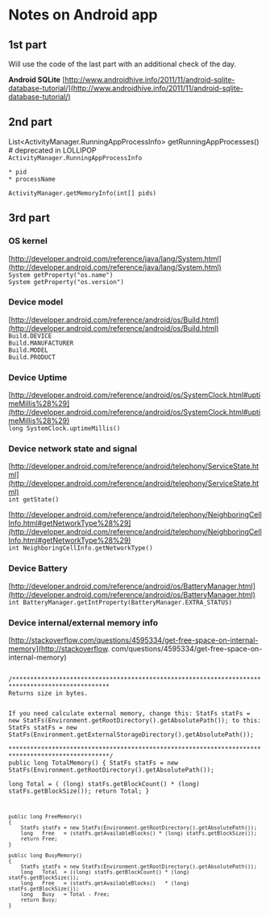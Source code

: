 # Notes on Android app


## 1st part

Will use the code of the last part with an additional check of the day.

**Android SQLite**
[http://www.androidhive.info/2011/11/android-sqlite-database-tutorial/](http://www.androidhive.info/2011/11/android-sqlite-database-tutorial/)  

## 2nd part
List<ActivityManager.RunningAppProcessInfo> getRunningAppProcesses() # deprecated in LOLLIPOP  
`ActivityManager.RunningAppProcessInfo`

	* pid
	* processName
	
`ActivityManager.getMemoryInfo(int[] pids)`


## 3rd part
### OS kernel
[http://developer.android.com/reference/java/lang/System.html](http://developer.android.com/reference/java/lang/System.html)  
`System getProperty("os.name")`  
`System getProperty("os.version")`

### Device model
[http://developer.android.com/reference/android/os/Build.html](http://developer.android.com/reference/android/os/Build.html)  
`Build.DEVICE`  
`Build.MANUFACTURER`  
`Build.MODEL`  
`Build.PRODUCT`

### Device Uptime
[http://developer.android.com/reference/android/os/SystemClock.html#uptimeMillis%28%29](http://developer.android.com/reference/android/os/SystemClock.html#uptimeMillis%28%29)  
`long SystemClock.uptimeMillis()`

### Device network state and signal
[http://developer.android.com/reference/android/telephony/ServiceState.html](http://developer.android.com/reference/android/telephony/ServiceState.html)  
`int getState()`

[http://developer.android.com/reference/android/telephony/NeighboringCellInfo.html#getNetworkType%28%29](http://developer.android.com/reference/android/telephony/NeighboringCellInfo.html#getNetworkType%28%29)  
`int NeighboringCellInfo.getNetworkType()`

### Device Battery
[http://developer.android.com/reference/android/os/BatteryManager.html](http://developer.android.com/reference/android/os/BatteryManager.html)  
`int BatteryManager.getIntProperty(BatteryManager.EXTRA_STATUS)`


### Device internal/external memory info

[http://stackoverflow.com/questions/4595334/get-free-space-on-internal-memory](http://stackoverflow.
com/questions/4595334/get-free-space-on-internal-memory)  

<code>
/*************************************************************************************************  
Returns size in bytes.

If you need calculate external memory, change this: 
    StatFs statFs = new StatFs(Environment.getRootDirectory().getAbsolutePath());
to this: 
    StatFs statFs = new StatFs(Environment.getExternalStorageDirectory().getAbsolutePath());        
**************************************************************************************************/
    public long TotalMemory()
    {
        StatFs statFs = new StatFs(Environment.getRootDirectory().getAbsolutePath());   
        long   Total  = ( (long) statFs.getBlockCount() * (long) statFs.getBlockSize());
        return Total;
    }

    public long FreeMemory()
    {
        StatFs statFs = new StatFs(Environment.getRootDirectory().getAbsolutePath());
        long   Free   = (statFs.getAvailableBlocks() * (long) statFs.getBlockSize());
        return Free;
    }

    public long BusyMemory()
    {
        StatFs statFs = new StatFs(Environment.getRootDirectory().getAbsolutePath());   
        long   Total  = ((long) statFs.getBlockCount() * (long) statFs.getBlockSize());
        long   Free   = (statFs.getAvailableBlocks()   * (long) statFs.getBlockSize());
        long   Busy   = Total - Free;
        return Busy;
    }

</code>
